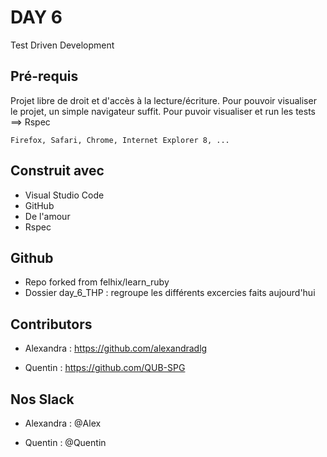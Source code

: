 # DAY 6

Test Driven Development

## Pré-requis

Projet libre de droit et d'accès à la lecture/écriture. 
Pour pouvoir visualiser le projet, un simple navigateur suffit.
Pour puvoir visualiser et run les tests ==> Rspec 


```
Firefox, Safari, Chrome, Internet Explorer 8, ...
```

## Construit avec

* Visual Studio Code
* GitHub
* De l'amour
* Rspec

## Github 

* Repo forked from felhix/learn_ruby
* Dossier day_6_THP : regroupe les différents excercies faits aujourd'hui

## Contributors

* Alexandra : https://github.com/alexandradlg

* Quentin : https://github.com/QUB-SPG

## Nos Slack

* Alexandra : @Alex

* Quentin : @Quentin
